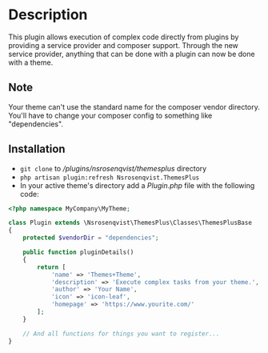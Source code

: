 # Description

This plugin allows execution of complex code directly from plugins by providing
a service provider and composer support. Through the new service provider,
anything that can be done with a plugin can now be done with a theme.

## Note
Your theme can't use the standard name for the composer vendor directory. You'll
have to change your composer config to something like "dependencies".

## Installation

* `git clone` to */plugins/nsrosenqvist/themesplus* directory
* `php artisan plugin:refresh Nsrosenqvist.ThemesPlus`
* In your active theme's directory add a *Plugin.php* file with the following code:

```php
<?php namespace MyCompany\MyTheme;

class Plugin extends \Nsrosenqvist\ThemesPlus\Classes\ThemesPlusBase
{
    protected $vendorDir = "dependencies";

    public function pluginDetails()
    {
        return [
            'name' => 'Themes+Theme',
            'description' => 'Execute complex tasks from your theme.',
            'author' => 'Your Name',
            'icon' => 'icon-leaf',
            'homepage' => 'https://www.yourite.com/'
        ];
    }

    // And all functions for things you want to register...
}
```
